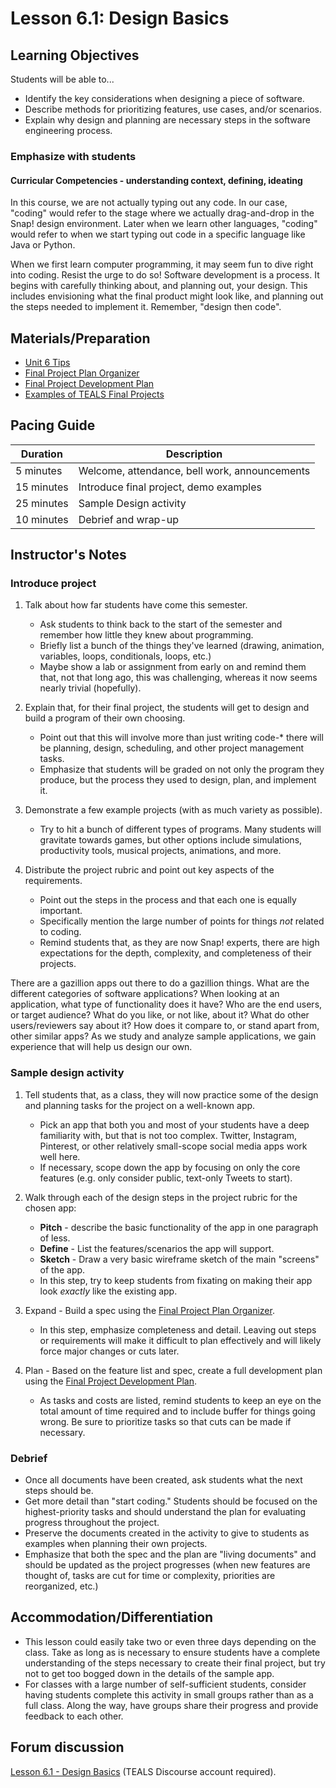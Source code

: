 # Lesson 6.1: Design Basics

## Learning Objectives

Students will be able to...

* Identify the key considerations when designing a piece of software.
* Describe methods for prioritizing features, use cases, and/or scenarios.
* Explain why design and planning are necessary steps in the software engineering process.

### Emphasize with students

#### Curricular Competencies - understanding context, defining, ideating

In this course, we are not actually typing out any code.  In our case, "coding" would refer to the stage where we actually drag-and-drop in the Snap! design environment.   Later when we learn other languages, "coding" would refer to when we start typing out code in a specific language like Java or Python.

When we first learn computer programming, it may seem fun to dive right into coding.  Resist the urge to do so!
Software development is a process.  It begins with carefully thinking about, and planning out, your design.  This includes envisioning what the final product might look like, and planning out the steps needed to implement it.    Remember,  "design then code".  

## Materials/Preparation

* [Unit 6 Tips](unit_6_tips.md)
* [Final Project Plan Organizer][]
* [Final Project Development Plan][]
* [Examples of TEALS Final Projects](https://youtu.be/aV6LFVXxd34)

## Pacing Guide

| Duration  | Description                                   |
| --------- | --------------------------------------------- |
| 5 minutes | Welcome, attendance, bell work, announcements |
| 15 minutes | Introduce final project, demo examples |
| 25 minutes | Sample Design activity |
| 10 minutes | Debrief and wrap-up|

## Instructor's Notes

### Introduce project

1. Talk about how far students have come this semester.

    * Ask students to think back to the start of the semester and remember how little they knew about programming.
    * Briefly list a bunch of the things they've learned (drawing, animation, variables, loops, conditionals, loops, etc.)
    * Maybe show a lab or assignment from early on and remind them that, not that long ago, this was challenging, whereas it now seems nearly trivial (hopefully).

2. Explain that, for their final project, the students will get to design and build a program of their own choosing.

    * Point out that this will involve more than just writing code-* there will be planning, design, scheduling, and other project management tasks.
    * Emphasize that students will be graded on not only the program they produce, but the process they used to design, plan, and implement it.

3. Demonstrate a few example projects (with as much variety as possible).
  
    * Try to hit a bunch of different types of programs.  Many students will gravitate towards games, but other options include simulations, productivity tools, musical projects, animations, and more.

4. Distribute the project rubric and point out key aspects of the requirements.

    * Point out the steps in the process and that each one is equally important.
    * Specifically mention the large number of points for things _not_ related to coding.
    * Remind students that, as they are now Snap! experts, there are high expectations for the depth, complexity, and completeness of their projects.

There are a gazillion apps out there to do a gazillion things.  What are the different categories of software applications?  When looking at an application, what type of functionality does it have?  Who are the end users, or target audience?  What do you like, or not like, about it?  What do other users/reviewers say about it?  How does it compare to, or stand apart from, other similar apps? As we study and analyze sample applications, we gain experience that will help us design our own.

### Sample design activity

1. Tell students that, as a class, they will now practice some of the design and planning tasks for the project on a well-known app.

    * Pick an app that both you and most of your students have a deep familiarity with, but that is not too complex.  Twitter, Instagram, Pinterest, or other relatively small-scope social media apps work well here.
    * If necessary, scope down the app by focusing on only the core features (e.g. only consider public, text-only Tweets to start).
2. Walk through each of the design steps in the project rubric for the chosen app:
    * **Pitch** - describe the basic functionality of the app in one paragraph of less.
    * **Define** - List the features/scenarios the app will support.
    * **Sketch** - Draw a very basic wireframe sketch of the main "screens" of the app.
    * In this step, try to keep students from fixating on making their app look _exactly_ like the existing app.

3. Expand - Build a spec using the [Final Project Plan Organizer][].

    * In this step, emphasize completeness and detail.  Leaving out steps or requirements will make it difficult to plan effectively and will likely force major changes or cuts later.

4. Plan - Based on the feature list and spec, create a full development plan using the [Final Project Development Plan][].

    * As tasks and costs are listed, remind students to keep an eye on the total amount of time required and to include buffer for things going wrong.  Be sure to prioritize tasks so that cuts can be made if necessary.

### Debrief

* Once all documents have been created, ask students what the next steps should be.
* Get more detail than "start coding."  Students should be focused on the highest-priority tasks and should understand the plan for evaluating progress throughout the project.
* Preserve the documents created in the activity to give to students as examples when planning their own projects.
* Emphasize that both the spec and the plan are "living documents" and should be updated as the project progresses (when new features are thought of, tasks are cut for time or complexity, priorities are reorganized, etc.)

## Accommodation/Differentiation

* This lesson could easily take two or even three days depending on the class.  Take as long as is necessary to ensure students have a complete understanding of the steps necessary to create their final project, but try not to get too bogged down in the details of the sample app.
* For classes with a large number of self-sufficient students, consider having students complete this activity in small groups rather than as a full class.  Along the way, have groups share their progress and provide feedback to each other.

## Forum discussion

[Lesson 6.1 - Design Basics](http://forums.tealsk12.org/c/intro-unit-6/lesson-6-1-design-basics) (TEALS Discourse account required).

[Final Project Plan Organizer]: https://github.com/TEALSK12/introduction-to-computer-science/blob/master/Final%20Project%20Plan%20Organizer.docx?raw=true
[Final Project Development Plan]: https://github.com/TEALSK12/introduction-to-computer-science/blob/master/Final%20Project%20Development%20Plan.docx?raw=true

